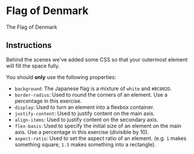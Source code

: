# Flag of Denmark

The Flag of Denmark

## Instructions

Behind the scenes we've added some CSS so that your outermost element will fill the space fully.

You should **only** use the following properties:

- `background`: The Japanese flag is a mixture of `white` and `#BC002D`.
- `border-radius`: Used to round the corners of an element. Use a percentage in this exercise.
- `display`: Used to turn an element into a flexbox container.
- `justify-content`: Used to justify content on the main axis.
- `align-items`: Used to justify content on the secondary axis.
- `flex-basis`: Used to specify the initial size of an element on the main axis. Use a percentage in this exercise (divisible by 10).
- `aspect-ratio`: Used to set the aspect ratio of an element. (e.g. `1` makes something square, `1.5` makes something into a rectangle).
